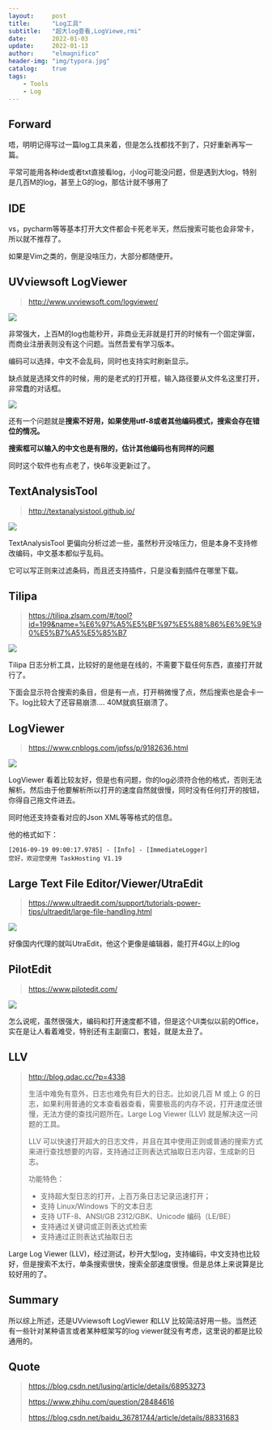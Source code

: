 ```yaml
---
layout:     post
title:      "Log工具"
subtitle:   "超大log查看,LogViewe,rmi"
date:       2022-01-03
update:     2022-01-13
author:     "elmagnifico"
header-img: "img/typora.jpg"
catalog:    true
tags:
    - Tools
    - Log
---
```


## Forward

唔，明明记得写过一篇log工具来着，但是怎么找都找不到了，只好重新再写一篇。

平常可能用各种ide或者txt直接看log，小log可能没问题，但是遇到大log，特别是几百M的log，甚至上G的log，那估计就不够用了



## IDE

vs，pycharm等等基本打开大文件都会卡死老半天，然后搜索可能也会非常卡，所以就不推荐了。

如果是Vim之类的，倒是没啥压力，大部分都随便开。



## UVviewsoft LogViewer

> http://www.uvviewsoft.com/logviewer/

![](http://img.elmagnifico.tech:9514/static/upload/elmagnifico/Lezvj4fSCkOUP6K.png)

非常强大，上百M的log也能秒开，非商业无非就是打开的时候有一个固定弹窗，而商业注册表则没有这个问题。当然吾爱有学习版本。

编码可以选择，中文不会乱码，同时也支持实时刷新显示。

缺点就是选择文件的时候，用的是老式的打开框，输入路径要从文件名这里打开，非常蠢的对话框。

![](http://img.elmagnifico.tech:9514/static/upload/elmagnifico/n92A3Fr1sECXWUB.png)

还有一个问题就是**搜索不好用，如果使用utf-8或者其他编码模式，搜索会存在错位的情况。**

**搜索框可以输入的中文也是有限的，估计其他编码也有同样的问题**

同时这个软件也有点老了，快6年没更新过了。



## TextAnalysisTool

> http://textanalysistool.github.io/

![](http://img.elmagnifico.tech:9514/static/upload/elmagnifico/vOfGeSTW458gDHn.png)

TextAnalysisTool 更偏向分析过滤一些，虽然秒开没啥压力，但是本身不支持修改编码，中文基本都似乎乱码。

它可以写正则来过滤条码，而且还支持插件，只是没看到插件在哪里下载。



## Tilipa

> https://tilipa.zlsam.com/#/tool?id=199&name=%E6%97%A5%E5%BF%97%E5%88%86%E6%9E%90%E5%B7%A5%E5%85%B7

![](http://img.elmagnifico.tech:9514/static/upload/elmagnifico/ZvhYxnMPNTzArJB.png)

Tilipa 日志分析工具，比较好的是他是在线的，不需要下载任何东西，直接打开就行了。

下面会显示符合搜索的条目，但是有一点，打开稍微慢了点，然后搜索也是会卡一下。log比较大了还容易崩溃.... 40M就疯狂崩溃了。



## LogViewer

> https://www.cnblogs.com/jpfss/p/9182636.html

![](http://img.elmagnifico.tech:9514/static/upload/elmagnifico/hFT47YeS18vgnwk.gif)

LogViewer 看着比较友好，但是也有问题，你的log必须符合他的格式，否则无法解析。然后由于他要解析所以打开的速度自然就很慢，同时没有任何打开的按钮，你得自己拖文件进去。

同时他还支持查看对应的Json XML等等格式的信息。

他的格式如下：

```
[2016-09-19 09:00:17.9785] - [Info] - [ImmediateLogger]
您好，欢迎您使用 TaskHosting V1.19
```



## Large Text File Editor/Viewer/UtraEdit

> https://www.ultraedit.com/support/tutorials-power-tips/ultraedit/large-file-handling.html

![](http://img.elmagnifico.tech:9514/static/upload/elmagnifico/sG8oEMTXw5QAaY9.png)

好像国内代理的就叫UtraEdit，他这个更像是编辑器，能打开4G以上的log



## PilotEdit

> https://www.pilotedit.com/

![](http://img.elmagnifico.tech:9514/static/upload/elmagnifico/iODPoAygBkMaxeZ.png)

怎么说呢，虽然很强大，编码和打开速度都不错，但是这个UI类似以前的Office，实在是让人看着难受，特别还有主副窗口，套娃，就是太丑了。



## LLV

> http://blog.qdac.cc/?p=4338
>
> 生活中难免有意外，日志也难免有巨大的日志。比如说几百 M 或上 G 的日志，如果利用普通的文本查看器查看，需要极高的内存不说，打开速度还很慢，无法方便的查找问题所在。Large Log Viewer (LLV) 就是解决这一问题的工具。
>
> LLV 可以快速打开超大的日志文件，并且在其中使用正则或普通的搜索方式来进行查找想要的内容，支持通过正则表达式抽取日志内容，生成新的日志。
>
> 功能特色：
>
> - 支持超大型日志的打开，上百万条日志记录迅速打开；
> - 支持 Linux/Windows 下的文本日志
> - 支持 UTF-8、ANSI/GB 2312/GBK、Unicode 编码（LE/BE）
> - 支持通过关键词或正则表达式检索
> - 支持通过正则表达式抽取日志

Large Log Viewer (LLV)，经过测试，秒开大型log，支持编码，中文支持也比较好，但是搜索不太行，单条搜索很快，搜索全部速度很慢。但是总体上来说算是比较好用的了。



## Summary

所以综上所述，还是UVviewsoft LogViewer 和LLV 比较简洁好用一些。当然还有一些针对某种语言或者某种框架写的log viewer就没有考虑，这里说的都是比较通用的。



## Quote

> https://blog.csdn.net/lusing/article/details/68953273
>
> https://www.zhihu.com/question/28484616
>
> https://blog.csdn.net/baidu_36781744/article/details/88331683

